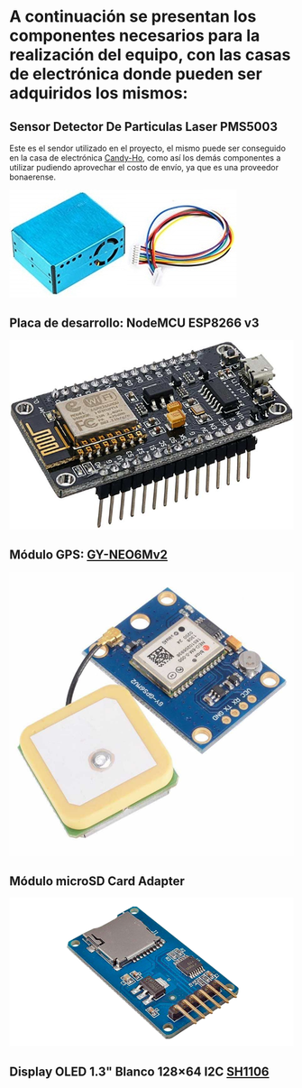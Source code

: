 # A continuación se presentan los componentes necesarios para la realización del equipo, con las casas de electrónica donde pueden ser adquiridos los mismos:


## Sensor Detector De Particulas Laser PMS5003

Este es el sendor utilizado en el proyecto, el mismo puede ser conseguido en la casa de electrónica [Candy-Ho](https://candy-ho.com/), como así los demás componentes a utilizar pudiendo aprovechar el costo de envío, ya que es una proveedor bonaerense.

![alt text](https://github.com/ezerosso/ProyectoIntegrador/blob/main/images/PMS5003.jpg)

## Placa de desarrollo: NodeMCU ESP8266 v3

![alt text](https://github.com/ezerosso/ProyectoIntegrador/blob/main/images/ESP8266-NodeMCU.jpg)

## Módulo GPS: [GY-NEO6Mv2](https://articulo.mercadolibre.com.ar/MLA-621168007-modulo-gps-gy-neo6mv2-con-antena-arduino-pic-avr-raspberry-_JM#position=1&search_layout=grid&type=item&tracking_id=9a75c00b-b32e-445d-89e5-841a4775ebec)

![alt text](https://github.com/ezerosso/ProyectoIntegrador/blob/main/images/NEO6MV2.jpg)

## Módulo microSD Card Adapter

![alt text](https://github.com/ezerosso/ProyectoIntegrador/blob/main/images/MicroSD_Card_Adapter.png)

## Display OLED 1.3" Blanco 128×64 I2C [SH1106](https://candy-ho.com/producto/display-oled-1-3-blanco-128x64-i2c-sh1106-arduino-candy/)

